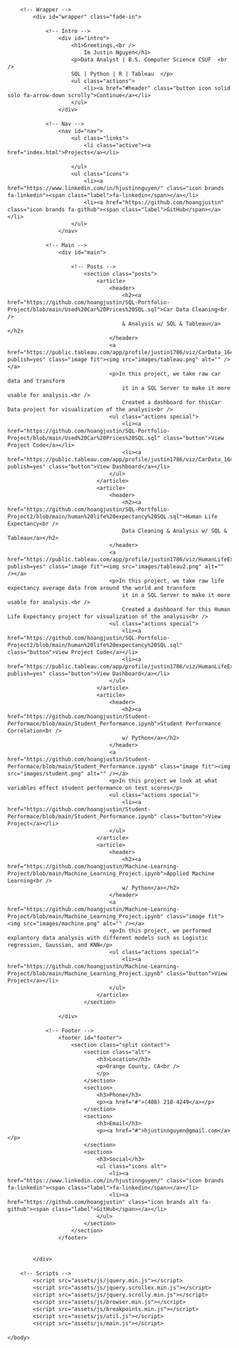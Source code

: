 <!DOCTYPE HTML>
<!--
	Massively by HTML5 UP
	html5up.net | @ajlkn
	Free for personal and commercial use under the CCA 3.0 license (html5up.net/license)
-->
<html>
	<head>
		<title>Justin's Portfolio</title>
		<meta charset="utf-8" />
		<meta name="viewport" content="width=device-width, initial-scale=1, user-scalable=no" />
		<link rel="stylesheet" href="assets/css/main.css" />
		<noscript><link rel="stylesheet" href="assets/css/noscript.css" /></noscript>
	</head>
	<body class="is-preload">

		<!-- Wrapper -->
			<div id="wrapper" class="fade-in">

				<!-- Intro -->
					<div id="intro">
						<h1>Greetings,<br />
							Im Justin Nguyen</h1>
						<p>Data Analyst | B.S. Computer Science CSUF  <br />
						SQL | Python | R | Tableau  </p>
						<ul class="actions">
							<li><a href="#header" class="button icon solid solo fa-arrow-down scrolly">Continue</a></li>
						</ul>
					</div>

				<!-- Nav -->
					<nav id="nav">
						<ul class="links">
							<li class="active"><a href="index.html">Projects</a></li>

						</ul>
						<ul class="icons">
							<li><a href="https://www.linkedin.com/in/hjustinnguyen/" class="icon brands fa-linkedin"><span class="label">fa-linkedin</span></a></li>
							<li><a href="https://github.com/hoangjustin" class="icon brands fa-github"><span class="label">GitHub</span></a></li>
						</ul>
					</nav>

				<!-- Main -->
					<div id="main">

						<!-- Posts -->
							<section class="posts">
								<article>
									<header>
										<h2><a href="https://github.com/hoangjustin/SQL-Portfolio-Project/blob/main/Used%20Car%20Prices%20SQL.sql">Car Data Cleaning<br />
										& Analysis w/ SQL & Tableau</a></h2>
									</header>
									<a href="https://public.tableau.com/app/profile/justin1786/viz/CarData_16425060096600/Dashboard1?publish=yes" class="image fit"><img src="images/tableau.png" alt="" /></a>
									<p>In this project, we take raw car data and transform
										it in a SQL Server to make it more usable for analysis.<br />
										Created a dashboard for thisCar Data project for visualization of the analysis<br />
									<ul class="actions special">
										<li><a href="https://github.com/hoangjustin/SQL-Portfolio-Project/blob/main/Used%20Car%20Prices%20SQL.sql" class="button">View Project Code</a></li>
										<li><a href="https://public.tableau.com/app/profile/justin1786/viz/CarData_16425060096600/Dashboard1?publish=yes" class="button">View Dashboard</a></li>
									</ul>
								</article>
								<article>
									<header>
										<h2><a href="https://github.com/hoangjustin/SQL-Portfolio-Project2/blob/main/human%20life%20expectancy%20SQL.sql">Human Life Expectancy<br />
										Data Cleaning & Analysis w/ SQL & Tableau</a></h2>
									</header>
									<a href="https://public.tableau.com/app/profile/justin1786/viz/HumanLifeExpectancy_16430996119160/Dashboard1?publish=yes" class="image fit"><img src="images/tableau2.png" alt="" /></a>
									<p>In this project, we take raw life expectancy average data from around the world and transform 
										it in a SQL Server to make it more usable for analysis.<br />
										Created a dashboard for this Human Life Expectancy project for visualization of the analysis<br />
									<ul class="actions special">
										<li><a href="https://github.com/hoangjustin/SQL-Portfolio-Project2/blob/main/human%20life%20expectancy%20SQL.sql" class="button">View Project Code</a></li>
										<li><a href="https://public.tableau.com/app/profile/justin1786/viz/HumanLifeExpectancy_16430996119160/Dashboard1?publish=yes" class="button">View Dashboard</a></li>
									</ul>
								</article>
								<article>
									<header>
										<h2><a href="https://github.com/hoangjustin/Student-Performace/blob/main/Student_Performance.ipynb">Student Performance Correlation<br />
										w/ Python</a></h2>
									</header>
									<a href="https://github.com/hoangjustin/Student-Performace/blob/main/Student_Performance.ipynb" class="image fit"><img src="images/student.png" alt="" /></a>
									<p>In this project we look at what variables effect student performance on test scores</p>
									<ul class="actions special">
										<li><a href="https://github.com/hoangjustin/Student-Performace/blob/main/Student_Performance.ipynb" class="button">View Project</a></li>
									</ul>
								</article>
								<article>
									<header>
										<h2><a href="https://github.com/hoangjustin/Machine-Learning-Project/blob/main/Machine_Learning_Project.ipynb">Applied Machine Learning<br />
										w/ Python</a></h2>
									</header>
									<a href="https://github.com/hoangjustin/Machine-Learning-Project/blob/main/Machine_Learning_Project.ipynb" class="image fit"><img src="images/machine.png" alt="" /></a>
									<p>In this project, we performed explantory data analysis with different models such as Logistic regression, Gaussian, and KNN</p>
									<ul class="actions special">
										<li><a href="https://github.com/hoangjustin/Machine-Learning-Project/blob/main/Machine_Learning_Project.ipynb" class="button">View Project</a></li>
									</ul>
								</article>
							</section>

					</div>

				<!-- Footer -->
					<footer id="footer">
						<section class="split contact">
							<section class="alt">
								<h3>Location</h3>
								<p>Orange County, CA<br />
								</p>
							</section>
							<section>
								<h3>Phone</h3>
								<p><a href="#">(408) 218-4249</a></p>
							</section>
							<section>
								<h3>Email</h3>
								<p><a href="#">hjustinnguyen@gmail.com</a></p>
							</section>
							<section>
								<h3>Social</h3>
								<ul class="icons alt">
									<li><a href="https://www.linkedin.com/in/hjustinnguyen/" class="icon brands fa-linkedin"><span class="label">fa-linkedin</span></a></li>
									<li><a href="https://github.com/hoangjustin" class="icon brands alt fa-github"><span class="label">GitHub</span></a></li>
								</ul>
							</section>
						</section>
					</footer>


			</div>

		<!-- Scripts -->
			<script src="assets/js/jquery.min.js"></script>
			<script src="assets/js/jquery.scrollex.min.js"></script>
			<script src="assets/js/jquery.scrolly.min.js"></script>
			<script src="assets/js/browser.min.js"></script>
			<script src="assets/js/breakpoints.min.js"></script>
			<script src="assets/js/util.js"></script>
			<script src="assets/js/main.js"></script>

	</body>
</html>
